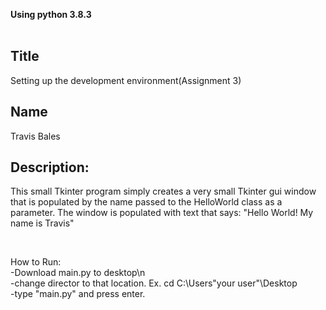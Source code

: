 **Using python 3.8.3**
<br>
<br>

## Title
Setting up the development environment(Assignment 3)
<br>
## Name
Travis Bales
<br>
## Description:
This small Tkinter program simply creates a very small Tkinter gui window that is populated by the name passed to the HelloWorld class as a parameter. The window is populated with text that says: "Hello World! My name is Travis"

<br>

How to Run:
<br>
-Download main.py to desktop\n
<br>
-change director to that location. Ex. cd C:\Users\"your user"\Desktop
<br>
-type "main.py" and press enter.

